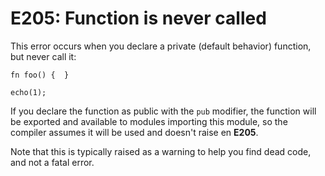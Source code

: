 # E205: Function is never called

This error occurs when you declare a private (default behavior) function, but
never call it:

```
fn foo() {  }

echo(1);
```

If you declare the function as public with the `pub` modifier, the function will
be exported and available to modules importing this module, so the compiler 
assumes it will be used and doesn't raise en **E205**.

Note that this is typically raised as a warning to help you find dead code, and 
not a fatal error.
